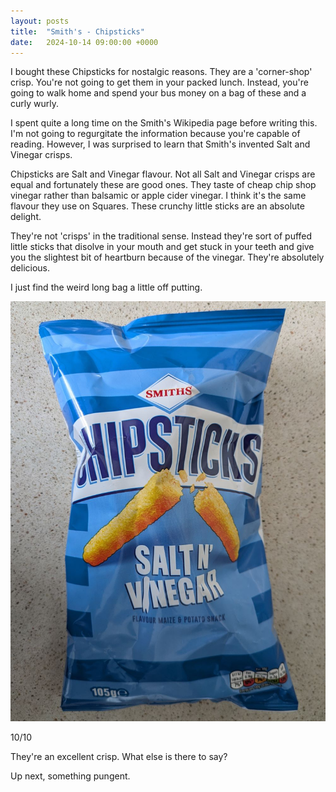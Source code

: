 ```yaml
---
layout: posts
title:  "Smith's - Chipsticks"
date:   2024-10-14 09:00:00 +0000
---
```


I bought these Chipsticks for nostalgic reasons. They are a 'corner-shop' crisp. You're not going to get them in your packed lunch. Instead, you're going to walk home and spend your bus money on a bag of these and a curly wurly.

<!--excerpt-->

I spent quite a long time on the Smith's Wikipedia page before writing this. I'm not going to regurgitate the information because you're capable of reading. However, I was surprised to learn that Smith's invented Salt and Vinegar crisps. 

Chipsticks are Salt and Vinegar flavour. Not all Salt and Vinegar crisps are equal and fortunately these are good ones. They taste of cheap chip shop vinegar rather than balsamic or apple cider vinegar. I think it's the same flavour they use on Squares. These crunchy little sticks are an absolute delight. 

They're not 'crisps' in the traditional sense. Instead they're sort of puffed little sticks that disolve in your mouth and get stuck in your teeth and give you the slightest bit of heartburn because of the vinegar. They're absolutely delicious.

I just find the weird long bag a little off putting.

<img style="max-height:50vh" src="/assets/images/scs.jpg" alt="Smith's - Chipsticks"/>

10/10 

They're an excellent crisp. What else is there to say?

Up next, something pungent.
